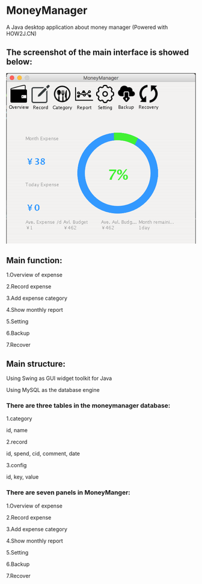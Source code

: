 # MoneyManager
A Java desktop application about money manager (Powered with HOW2J.CN)

## The screenshot of the main interface is showed below:
![Website Index](https://github.com/wayneho25/MoneyManager/raw/master/screenshot.png)

## Main function:
1.Overview of expense

2.Record expense

3.Add expense category

4.Show monthly report

5.Setting

6.Backup

7.Recover

## Main structure:
Using Swing as GUI widget toolkit for Java

Using MySQL as the database engine

### There are three tables in the moneymanager database:

1.category

id, name

2.record

id, spend, cid, comment, date

3.config

id, key, value

### There are seven panels in MoneyManger:

1.Overview of expense

2.Record expense

3.Add expense category

4.Show monthly report

5.Setting

6.Backup

7.Recover
